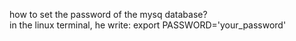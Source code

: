 how to set the password of the mysq database? </br>
in the linux terminal, he write: export PASSWORD='your_password'
